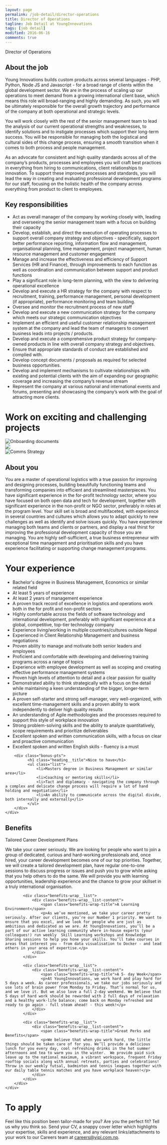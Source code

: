 ```yaml
---
layout: page
permalink: /job-detail/director-operations
title: Director of Operations
tagline: Job Detail at YoungInnovations
tags: [job detail]
modified: 2016-06-16
comments: true
---
```


<div class="job-teaser">
    <div class="job-teaser__hero-content wrap-960">    
        <div class="job-teaser__img-circle director-operation"></div>
        <span class="hero-content__description">Director of Operations</span>
    </div>    
</div>

<div class="job-about">
    <div class="wrap-620">
        <h2 class="job-about__title">About the job</h2>
        <div class="job-about__description">
             <p>Young Innovations builds custom products across several languages - PHP, Python, Node JS and Javascript - for a broad range of clients within the global development sector. We are in the process of scaling up our operations to meet demand from a growing international client base, which means this role will broad-ranging and highly demanding. As such, you will be ultimately responsible for the overall growth trajectory and performance of the company at both operational and strategic levels.</p>
             <p>You will work closely with the rest of the senior management team to lead the analysis of our current operational strengths and weaknesses, to identify solutions and to instigate processes which support their long-term success. You will be responsible for managing both the logistical and cultural sides of this change process, ensuring a smooth transition when it comes to both process and people management.</p>
             <p>As an advocate for consistent and high quality standards across all of the company’s products, processes and employees you will craft best practices in everything from hiring to communications, client relationships to innovation. To support these improved processes and standards, you will lead the way in creating and evaluating professional development programs for our staff, focusing on the holistic health of the company across everything from product to client to employees.</p>
        </div>        
        <h2 class="job-about__title">Key responsibilities</h2>
        <ul class="list">
            <li>Act as overall manager of the company by working closely with, leading and overseeing the senior management team with a focus on building their capacity</li>
            <li>Develop, establish, and direct the execution of operating processes to support overall company strategy and objectives - specifically, support better performance reporting, information flow and management, organisational planning, time management, project management, human resource management and customer engagement</li>
            <li>Manage and increase the effectiveness and efficiency of Support Services (HR and Finance), through improvements to each function as well as coordination and communication between support and product functions</li>
            <li>Play a significant role in long-term planning, with the view to delivering operational excellence</li>
            <li>Develop and execute a HR strategy for the company with respect to recruitment, training, performance management, personal development (if appropriate), performance monitoring and team building.</li>
            <li>Oversee and monitor the recruitment process of new staff</li>
            <li>Develop and execute a new communication strategy for the company which meets our strategic communication objectives</li>
            <li>Implement an efficient and useful customer relationship management system at the company and lead the team of managers to convert business leads into projects / products.</li>
            <li>Develop and execute a comprehensive product strategy for company-owned products in line with overall company strategy and objectives.</li>
            <li>Ensure that appropriate standards of conduct are established and complied with.</li>
            <li>Develop concept documents / proposals as required for selected business opportunities.</li>
            <li>Develop and implement mechanisms to cultivate relationships with existing and potential clients with the aim of expanding our geographic coverage and increasing the company’s revenue stream</li>
            <li>Represent the company at various national and international events and forums, presenting and showcasing the company’s work with the goal of attracting more clients.</li>
        </ul>
    </div>
</div>

<div class="work-fun">
    <div class="wrap-960">
        <h1 class="career-title">Work on exciting and challenging projects</h1>
        <div class="work-fun-wrapper">
            <div class="work-fun-wrapper__list">
                <img src="/images/career/ic_DO-1.png" alt="Onboarding documents" title="Onboarding documents" />        
            </div>
            <div class="work-fun-wrapper__list" alt="PMF framework" title="PMF framework">
                <img src="/images/career/ic_DO-2.png" >                
            </div>
            <div class="work-fun-wrapper__list">
                <img src="/images/career/ic_DO-3.png" alt="Comms Strategy" title="Comms Strategy" >                
            </div>
        </div>
    </div>
</div>

<div class="job-about__you">
    <div class="wrap-620">
        <h2 class="job-about__title">About you</h2>
        <div class="job-about__description">
             <p>You are a master of operational logistics with a true passion for improving and designing processes, building beautifully functioning teams and transforming companies into efficient and streamlined masterpieces. You have significant experience in the for-profit technology sector, where you have focused on both open data and tech for development, together with significant experience in the non-profit or NGO sector, preferably in roles at the program level. Your skill set is broad and multifaceted, with experience in several countries and cultures which allows you to adapt quickly to new challenges as well as identify and solve issues quickly. You have experience managing both teams and clients or partners, and display a real thirst for improving the professional development capacity of those you are managing. You are highly self-sufficient, a true business entrepreneur with exceptional time management and prioritisation skills and you have experience facilitating or supporting change management programs.</p>
        </div>        
        <div class="requirements">
            <h1 class="heading__title">Your experience</h1>
            <ul class="list">
                <li>Bachelor's degree in Business Management, Economics or similar related field</li>
                <li>At least 5 years of experience</li>
                <li>At least 2 years of management experience</li>
                <li>A proven track record of excellence in logistics and operations work both in the for profit and non-profit sectors</li>
                <li>Highly comfortable across the fields of software technology and international development, preferably with significant experience at a global, competitive, top-tier technology company</li>
                <li>Experience living/working in multiple countries/cultures outside Nepal</li>
                <li>Experienced in Client Relationship Management and business negotiations</li>
                <li>Proven ability to manage and motivate both senior leaders and employees</li>
                <li>Proficient and comfortable with developing and delivering training programs across a range of topics</li>
                <li>Experience with employee development as well as scoping and creating effective performance management systems</li>
                <li>Proven high levels of attention to detail and a clear passion for quality</li>
                <li>Demonstrated ability to think strategically with a focus on the detail while maintaining a keen understanding of the bigger, longer-term picture</li>
                <li>A proven self-starter and strong self-manager, very well-organized, with excellent time-management skills and a proven ability to work independently to deliver high quality results</li>
                <li>An understanding of Agile methodologies and the processes required to support this style of workplace innovation</li>
                <li>Strong problem-solving skills and the ability to analyze quantitatively, scope requirements and prioritize deliverables</li>
                <li>Excellent spoken and written communication skills, with a focus on clear and proactive communication</li>
                <li>Excellent spoken and written English skills - fluency is a must</li>
            </ul>           
        </div>
        
        <div class="bonus-pts">
              <h1 class="heading__title">Nice to have</h1>
              <ul class="list">
                  <li>Masters degree in Business Management or similar area</li>
                  <li>Coaching or mentoring skills</li>
                  <li>Tact and diplomacy - navigating the company through a complex and delicate change process will require a lot of hand holding and negotiation</li>
                  <li>An ability to communicate across the digital divide, both internally and externally</li>                  
              </ul>
        </div>
    </div>  
</div>  
<div class="career-benefits">
    <div class="wrap-960">
        <h2 class="career-title">Benefits</h2>
        <div class="benefits-wrap clearfix">
            <div class="benefits-wrap__list">
                <div class="benefits-wrap__list-content">
                    <span class="benefits-wrap-title">Tailored Career Development Plans</span>
                    <p>We take your career seriously. We are looking for people who want to join a group of dedicated, curious and hard-working professionals and, once hired, your career development becomes one of our top priorities. Together, we will create a tailored development plan, have regular one-to-one sessions to discuss progress or issues and push you to grow while asking that you help others to do the same. We will provide you with learning opportunities, leadership experience and the chance to grow your skillset in a truly international organisation. </p>    
                </div>    
            </div>
            
            <div class="benefits-wrap__list">
                <div class="benefits-wrap__list-content">
                    <span class="benefits-wrap-title">A Learning Environment</span>
                    <p>As we’ve mentioned, we take your career pretty seriously. After our clients, you’re our Number 1 priority. We want to ensure that you excel, and we look for people who are just as ambitious and dedicated as we are. At YoungInnovations, you’ll be a part of our active learning community where in-house experts (your colleagues!) run weekly  Skill Learning workshops and Knowledge Sharing sessions to help you hone your skills. You’ll take courses in areas that interest you - from data visualisation to Docker - and lead others in your area of expertise.</p>    
                </div>    
            </div>
            
            <div class="benefits-wrap__list">
                <div class="benefits-wrap__list-content">
                    <span class="benefits-wrap-title">A 5- day Week</span>
                    <p>At YoungInnovations, we work hard and play hard for 5 days a week. As career professionals, we take our jobs seriously and use lots of brain power from Monday to Friday. That’s normal for us, and we love it. But we also love a full 2-day weekend. We believe that 5 days of hard work should be rewarded with 2 full days of relaxation and a healthy work-life balance; come back on Monday refreshed and ready to go again - full steam ahead! - this week!</p>    
                </div>    
            </div>
                        
            <div class="benefits-wrap__list">
                <div class="benefits-wrap__list-content">
                    <span class="benefits-wrap-title">Great Perks and Benefits</span>
                    <p>We believe that when you work hard, the little things should be taken care of for you. We’ll provide a delicious lunch for you every day, cool refreshing drinks in the hot summer afternoons and tea to warm you in the winter.  We provide paid sick leave up to the national maximum, a vibrant workspace, frequent Friday rooftop socials along with annual retreats, parties and celebrations!  Throw in our weekly futsal, badminton and tennis leagues together with our daily table tennis matches and you have workplace heaven!</p>    
                </div>    
            </div>
        </div>
    </div>    
</div>
<div class="job-apply wrap-620">
    <h1 class="heading__title">To apply</h1>
    <p class="survey">Feel like this position been tailor-made for you? Are you the perfect fit? Tell us why you think so. Send your CV, a snappy cover letter which highlights your expertise, skills and experience, and any relevant links/attachments to your work to our Careers team at <a href="mailto:careers@yipl.com.np">careers@yipl.com.np</a>. </p>
</div>